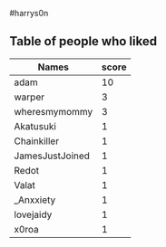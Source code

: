 #harrys0n
## Table of people who liked
Names | score
--- | ---
adam | 10
warper | 3
wheresmymommy | 3
Akatusuki | 1
Chainkiller | 1
JamesJustJoined | 1
Redot | 1
Valat | 1
_Anxxiety | 1
lovejaidy | 1
x0roa | 1
